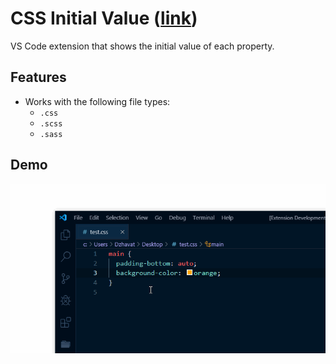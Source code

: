 # CSS Initial Value ([link](https://marketplace.visualstudio.com/items?itemName=dzhavat.css-initial-value))

VS Code extension that shows the initial value of each property.

## Features

* Works with the following file types:
  * `.css`
  * `.scss`
  * `.sass`

## Demo

![demo](demo.gif)
